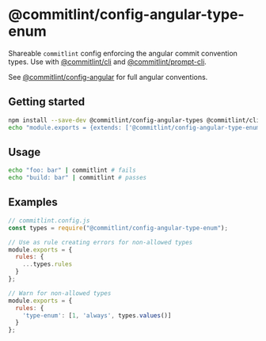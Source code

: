 # @commitlint/config-angular-type-enum

Shareable `commitlint` config enforcing the angular commit convention types.
Use with [@commitlint/cli](../cli) and [@commitlint/prompt-cli](../prompt-cli).

See [@commitlint/config-angular](../config-angular) for full angular conventions.

## Getting started

```sh
npm install --save-dev @commitlint/config-angular-types @commitlint/cli
echo "module.exports = {extends: ['@commitlint/config-angular-type-enum']};" > commitlint.config.js
```

## Usage

```sh
echo "foo: bar" | commitlint # fails
echo "build: bar" | commitlint # passes
```

## Examples

```js
// commitlint.config.js
const types = require("@commitlint/config-angular-type-enum");

// Use as rule creating errors for non-allowed types
module.exports = {
  rules: {
    ...types.rules
  }
};

// Warn for non-allowed types
module.exports = {
  rules: {
    'type-enum': [1, 'always', types.values()]
  }
};
```
